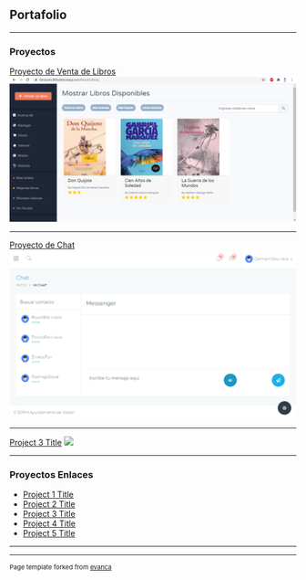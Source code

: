 ## Portafolio

---

### Proyectos

[Proyecto de Venta de Libros](sample_page)
<img src="images/Proyecto Libros.PNG?raw=true"/>

---
[Proyecto de Chat](/pdf/sample_presentation.pdf)
<img src="images/Proyecto Chat.png?raw=true"/>

---
[Project 3 Title](http://example.com/)
<img src="images/dummy_thumbnail.jpg?raw=true"/>

---

### Proyectos Enlaces

- [Project 1 Title](http://example.com/)
- [Project 2 Title](http://example.com/)
- [Project 3 Title](http://example.com/)
- [Project 4 Title](http://example.com/)
- [Project 5 Title](http://example.com/)

---




---
<p style="font-size:11px"> Page template forked from <a href="https://github.com/evanca/quick-portfolio">evanca</a></p>
<!-- Remove above link if you don't want to attibute -->

